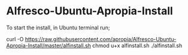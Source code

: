 # Alfresco-Ubuntu-Apropia-Install

To start the install, in Ubuntu terminal run;

curl -O https://raw.githubusercontent.com/apropia/Alfresco-Ubuntu-Apropia-Install/master/alfinstall.sh 
chmod u+x alfinstall.sh
./alfinstall.sh
